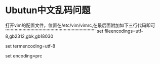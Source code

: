 Ubutun中文乱码问题
==================
打开vim的配置文件，位置在/etc/vim/vimrc,在最后面附加如下三行代码即可
''''''''''''''''''''''''''''''''''''''''''''''''''''''''''''''''''''
set fileencodings=utf-8,gb2312,gbk,gb18030

set termencoding=utf-8

set encoding=prc
